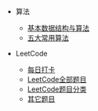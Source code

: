<!-- _navbar.md -->

* 算法
  * [基本数据结构与算法](algorithms/README.md)
  * [五大常用算法](algorithms/五大常用算法.md)

* LeetCode
  * [每日打卡](每日打卡.md)
  * [LeetCode全部题目](LeetCode全部题目.md)
  * [LeetCode题目分类](LeetCode题目分类.md)
  * [其它题目](extras.md)